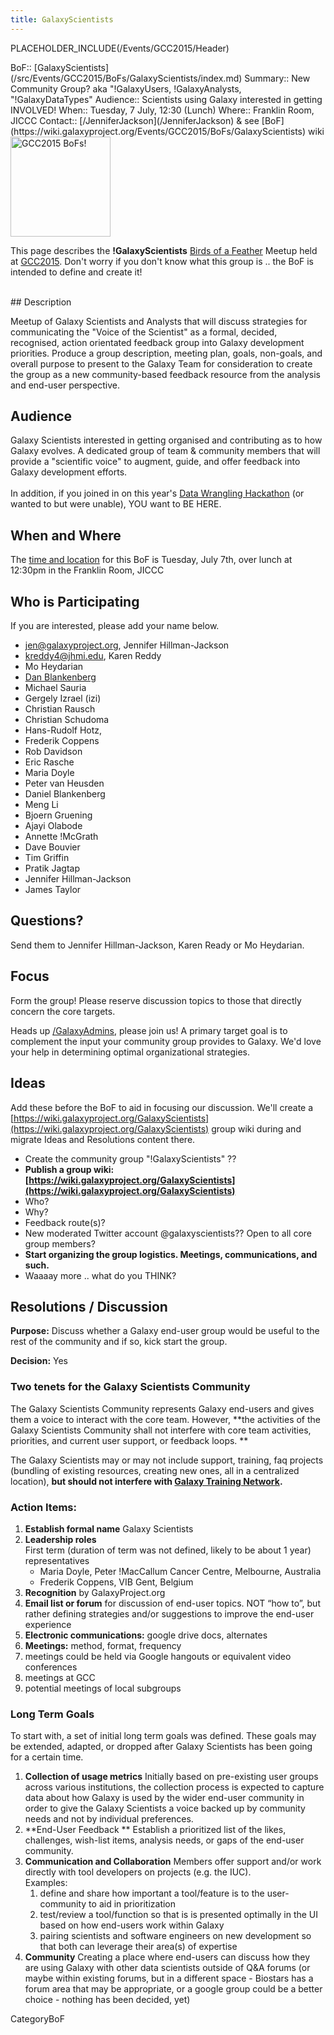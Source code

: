 ```yaml
---
title: GalaxyScientists
---
```

PLACEHOLDER_INCLUDE(/Events/GCC2015/Header)




<div class='dictbox'>
 BoF:: [GalaxyScientists](/src/Events/GCC2015/BoFs/GalaxyScientists/index.md)
 Summary:: New Community Group? aka "!GalaxyUsers, !GalaxyAnalysts, "!GalaxyDataTypes"
 Audience:: Scientists using Galaxy interested in getting INVOLVED!
 When:: Tuesday, 7 July, 12:30 (Lunch)
 Where:: Franklin Room, JICCC
 Contact:: [/JenniferJackson](/JenniferJackson) & see [BoF](https://wiki.galaxyproject.org/Events/GCC2015/BoFs/GalaxyScientists) wiki
</div>

<div class='left'><a href='/Events/GCC2015/BoFs'><img src='/Images/Logos/GCC2015BoFs300.png' alt='GCC2015 BoFs!' width="160" /></a></div>

This page describes the **!GalaxyScientists** [Birds of a Feather](/Events/GCC2015/BoFs) Meetup held at [GCC2015](http://gcc2015.tsl.ac.uk/). Don't worry if you don't know what this group is .. the BoF is intended to define and create it! 

<br />
## Description

Meetup of Galaxy Scientists and Analysts that will discuss strategies for communicating the "Voice of the Scientist" as a formal, decided, recognised, action orientated feedback group into Galaxy development priorities. Produce a group description, meeting plan, goals, non-goals, and overall purpose to present to the Galaxy Team for consideration to create the group as a new community-based feedback resource from the analysis and end-user perspective.

## Audience

Galaxy Scientists interested in getting organised and contributing as to how Galaxy evolves. A dedicated group of team & community members that will provide a "scientific voice" to augment, guide, and offer feedback into Galaxy development efforts.
<br />
<br />
In addition, if you joined in on this year's [Data Wrangling Hackathon](http://gcc2015.tsl.ac.uk/data-hackathon/) (or wanted to but were unable), YOU want to BE HERE.

## When and Where

The [time and location](/src/Events/GCC2015/BoFs/index.md#bof-schedule) for this BoF is Tuesday, July 7th, over lunch at 12:30pm in the Franklin Room, JICCC


## Who is Participating

If you are interested, please add your name below.

* [jen@galaxyproject.org](jen@galaxyproject.org), Jennifer Hillman-Jackson
* [kreddy4@jhmi.edu](kreddy4@jhmi.edu), Karen Reddy
* Mo Heydarian
* [Dan Blankenberg](/src/Dan/index.md)
* Michael Sauria
* Gergely Izrael (izi)
* Christian Rausch
* Christian Schudoma
* Hans-Rudolf Hotz, 
* Frederik Coppens
* Rob Davidson
* Eric Rasche
* Maria Doyle
* Peter van Heusden
* Daniel Blankenberg
* Meng Li
* Bjoern Gruening
* Ajayi Olabode 
* Annette !McGrath
* Dave Bouvier
* Tim Griffin 
* Pratik Jagtap
* Jennifer Hillman-Jackson
* James Taylor

## Questions?

Send them to Jennifer Hillman-Jackson, Karen Ready or Mo Heydarian.  

## Focus

Form the group! Please reserve discussion topics to those that directly concern the core targets. 

Heads up [/GalaxyAdmins](/GalaxyAdmins), please join us! A primary target goal is to complement the input your community group provides to Galaxy. We'd love your help in determining optimal organizational strategies.

## Ideas
Add these before the BoF to aid in focusing our discussion. We'll create a [https://wiki.galaxyproject.org/GalaxyScientists](https://wiki.galaxyproject.org/GalaxyScientists) group wiki during and migrate Ideas and Resolutions content there.
* Create the community group "!GalaxyScientists" ??
* **Publish a group wiki: [https://wiki.galaxyproject.org/GalaxyScientists](https://wiki.galaxyproject.org/GalaxyScientists)**
* Who?
* Why?
* Feedback route(s)?
* New moderated Twitter account @galaxyscientists?? Open to all core group members?
* **Start organizing the group logistics. Meetings, communications, and such.**
* Waaaay more .. what do you THINK?

## Resolutions / Discussion

**Purpose:** Discuss whether a Galaxy end-user group would be useful to the rest of the community and if so, kick start the group.

**Decision:** Yes

### Two tenets for the Galaxy Scientists Community

The Galaxy Scientists Community represents Galaxy end-users and gives them a voice to interact with the core team. However, **the activities of the Galaxy Scientists Community shall not interfere with core team activities, priorities, and current user support, or feedback loops. **

The Galaxy Scientists may or may not include support, training, faq projects (bundling of existing resources, creating new ones, all in a centralized location), **but should not interfere with [Galaxy Training Network](/src/Teach/GTN/index.md).**


### Action Items:
1. **Establish formal name**
    Galaxy Scientists
1. **Leadership roles**  
    First term (duration of term was not defined, likely to be about 1 year) representatives
    * Maria Doyle, Peter !MacCallum Cancer Centre, Melbourne, Australia 
    * Frederik Coppens, VIB Gent, Belgium
1. **Recognition** by GalaxyProject.org
1. **Email list or forum** for discussion of end-user topics. NOT “how to”, but rather defining strategies and/or suggestions to improve the end-user experience
1. **Electronic communications:** google drive docs, alternates 
1. **Meetings:** method, format, frequency
  1. meetings could be held via Google hangouts or equivalent video conferences
  1. meetings at GCC
  1. potential meetings of local subgroups

### Long Term Goals

To start with, a set of initial long term goals was defined. These goals may be extended, adapted, or dropped after Galaxy Scientists has been going for a certain time.

1. **Collection of usage metrics**
    Initially based on pre-existing user groups across various institutions, the collection process is expected to capture data about how Galaxy is used by the wider end-user community in order to give the Galaxy Scientists a voice backed up by community needs and not by individual preferences.
1. **End-User Feedback **
    Establish a prioritized list of the likes, challenges, wish-list items, analysis needs, or gaps of the end-user community.
1. **Communication and Collaboration**
    Members offer support and/or work directly with tool developers on projects (e.g. the IUC). <br />
    Examples: 
    1. define and share how important a tool/feature is to the user-community to aid in prioritization
    1. test/review a tool/function so that is is presented optimally in the UI based on how end-users work within Galaxy
    1. pairing scientists and software engineers on new development so that both can leverage their area(s) of expertise
1. **Community**
    Creating a place where end-users can discuss how they are using Galaxy with other data scientists outside of Q&A forums (or maybe within existing forums, but in a different space - Biostars has a forum area that may be appropriate, or a google group could be a better choice - nothing has been decided, yet)


CategoryBoF
